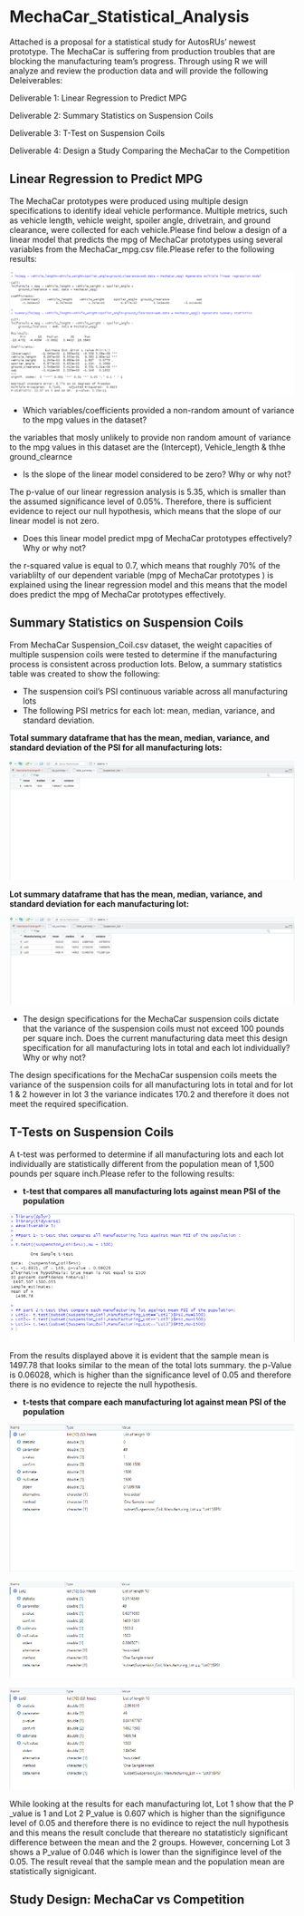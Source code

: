 # MechaCar_Statistical_Analysis

Attached is a proposal for a statistical study for AutosRUs’ newest prototype. The MechaCar is suffering from production troubles that are blocking the manufacturing team’s progress. Through using R we will analyze and review the production data and will provide the following Deleiverables:

Deliverable 1: Linear Regression to Predict MPG

Deliverable 2: Summary Statistics on Suspension Coils

Deliverable 3: T-Test on Suspension Coils

Deliverable 4: Design a Study Comparing the MechaCar to the Competition

## Linear Regression to Predict MPG

The MechaCar prototypes were produced using multiple design specifications to identify ideal vehicle performance. Multiple metrics, such as vehicle length, vehicle weight, spoiler angle, drivetrain, and ground clearance, were collected for each vehicle.Please find below a design of a linear model that predicts the mpg of MechaCar prototypes using several variables from the MechaCar_mpg.csv file.Please refer to the following results:


![name-of-you-image](https://github.com/Asmaamkawi/MechaCar_Statistical_Analysis/blob/main/Deliverable%201.PNG)

* Which variables/coefficients provided a non-random amount of variance to the mpg values in the dataset?

the variables that mosly unlikely to provide non random amount of variance to the mpg values in this dataset are the (Intercept), Vehicle_length & thhe ground_clearnce

* Is the slope of the linear model considered to be zero? Why or why not?

The p-value of our linear regression analysis is 5.35, which is smaller than the assumed significance level of 0.05%. Therefore, there is sufficient evidence to reject our null hypothesis, which means that the slope of our linear model is not zero.

* Does this linear model predict mpg of MechaCar prototypes effectively? Why or why not?

the r-squared value is equal to 0.7, which means that roughly 70% of the variablilty of our dependent variable (mpg of MechaCar prototypes ) is explained using the linear regression model and this means that the model does predict the mpg of MechaCar prototypes effectively.


## Summary Statistics on Suspension Coils

From MechaCar Suspension_Coil.csv dataset, the weight capacities of multiple suspension coils were tested to determine if the manufacturing process is consistent across production lots. Below, a summary statistics table was created to show the following:

* The suspension coil’s PSI continuous variable across all manufacturing lots
* The following PSI metrics for each lot: mean, median, variance, and standard deviation.

**Total summary dataframe that has the mean, median, variance, and standard deviation of the PSI for all manufacturing lots:**

![name-of-you-image](https://github.com/Asmaamkawi/MechaCar_Statistical_Analysis/blob/main/Deliverable%202%20total_summary.PNG)


**Lot summary dataframe that has the mean, median, variance, and standard deviation for each manufacturing lot:**

![name-of-you-image](https://github.com/Asmaamkawi/MechaCar_Statistical_Analysis/blob/main/Deliverable%202%20lot_summary.PNG)

* The design specifications for the MechaCar suspension coils dictate that the variance of the suspension coils must not exceed 100 pounds per square inch. Does the current manufacturing data meet this design specification for all manufacturing lots in total and each lot individually? Why or why not?

The design specifications for the MechaCar suspension coils meets the variance of the suspension coils for all manufacturing lots in total and for lot 1 & 2 however in lot 3 the variance indicates 170.2 and therefore it does not meet the required specification.


## T-Tests on Suspension Coils

A t-test was performed to determine if all manufacturing lots and each lot individually are statistically different from the population mean of 1,500 pounds per square inch.Please refer to the following results:

* **t-test that compares all manufacturing lots against mean PSI of the population**

![name-of-you-image](https://github.com/Asmaamkawi/MechaCar_Statistical_Analysis/blob/main/Deliverable%203-Part%201.PNG)


From the results displayed above  it is evident that the sample mean is 1497.78 that looks similar to the mean of the total lots summary. the p-Value is 0.06028, which is higher than the significance level of 0.05 and therefore there is no evidence to rejecte the null hypothesis.

* **t-tests that compare each manufacturing lot against mean PSI of the population**

![name-of-you-image](https://github.com/Asmaamkawi/MechaCar_Statistical_Analysis/blob/main/Deliverable%203_Part%202_Lot%201.PNG)

![name-of-you-image](https://github.com/Asmaamkawi/MechaCar_Statistical_Analysis/blob/main/Deliverable%203_Part%202_Lot%202.PNG)

![name-of-you-image](https://github.com/Asmaamkawi/MechaCar_Statistical_Analysis/blob/main/Deliverable%203_Part%202_Lot%203.PNG)


While looking at the results for each manufacturing lot, Lot 1 show that the P _value is 1 and Lot 2 P_value is 0.607 which is higher than the signifigunce level of 0.05 and therefore there is no evidince to reject the null hypothesis and this means the result conclude that thereare no statatisticly significant difference between the mean and the 2 groups. However, concerning Lot 3 shows a P_value of 0.046 which is lower than the signifigince level of the 0.05. The result reveal that the sample mean and the population mean are statistically signigicant.

## Study Design: MechaCar vs Competition


